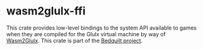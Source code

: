 # wasm2glulx-ffi

This crate provides low-level bindings to the system API available to games when
they are compiled for the Glulx virtual machine by way of
[Wasm2Glulx](https://docs.rs/wasm2glulx). This crate is part of the
[Bedquilt project](https://bedquilt.io).
